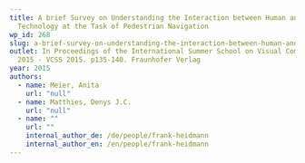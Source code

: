 ```yaml
---
title: A brief Survey on Understanding the Interaction between Human and
  Technology at the Task of Pedestrian Navigation
wp_id: 268
slug: a-brief-survey-on-understanding-the-interaction-between-human-and-technology-at-the-task-of-pedestrian-navigation
outlet: In Proceedings of the International Summer School on Visual Computing
  2015 - VCSS 2015. p135-140. Fraunhofer Verlag
year: 2015
authors:
  - name: Meier, Anita
    url: "null"
  - name: Matthies, Denys J.C.
    url: "null"
  - name: ""
    url: ""
    internal_author_de: /de/people/frank-heidmann
    internal_author_en: /en/people/frank-heidmann
---
```

